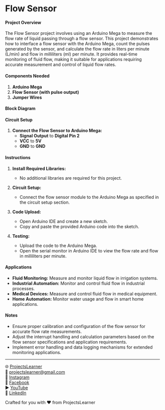 # Flow Sensor

#### Project Overview

The Flow Sensor project involves using an Arduino Mega to measure the flow rate of liquid passing through a flow sensor. This project demonstrates how to interface a flow sensor with the Arduino Mega, count the pulses generated by the sensor, and calculate the flow rate in liters per minute (L/min) and flow in milliliters (ml) per minute. It provides real-time monitoring of fluid flow, making it suitable for applications requiring accurate measurement and control of liquid flow rates.

#### Components Needed

1. **Arduino Mega**
2. **Flow Sensor (with pulse output)**
3. **Jumper Wires**

#### Block Diagram


#### Circuit Setup

1. **Connect the Flow Sensor to Arduino Mega:**
   - **Signal Output** to **Digital Pin 2**
   - **VCC** to **5V**
   - **GND** to **GND**

#### Instructions

1. **Install Required Libraries:**
   - No additional libraries are required for this project.

2. **Circuit Setup:**
   - Connect the flow sensor module to the Arduino Mega as specified in the circuit setup section.

3. **Code Upload:**
   - Open Arduino IDE and create a new sketch.
   - Copy and paste the provided Arduino code into the sketch.

4. **Testing:**
   - Upload the code to the Arduino Mega.
   - Open the serial monitor in Arduino IDE to view the flow rate and flow in milliliters per minute.

#### Applications

- **Fluid Monitoring:** Measure and monitor liquid flow in irrigation systems.
- **Industrial Automation:** Monitor and control fluid flow in industrial processes.
- **Medical Devices:** Measure and control fluid flow in medical equipment.
- **Home Automation:** Monitor water usage and flow in smart home applications.

#### Notes

- Ensure proper calibration and configuration of the flow sensor for accurate flow rate measurements.
- Adjust the interrupt handling and calculation parameters based on the flow sensor specifications and application requirements.
- Implement error handling and data logging mechanisms for extended monitoring applications.

---

🌐 [ProjectsLearner](https://projectslearner.com/learn/arduino-mega-flow-sensor)  
📧 [projectslearner@gmail.com](mailto:projectslearner@gmail.com)  
📸 [Instagram](https://www.instagram.com/projectslearner/)  
📘 [Facebook](https://www.facebook.com/projectslearner)  
▶️ [YouTube](https://www.youtube.com/@ProjectsLearner)  
📘 [LinkedIn](https://www.linkedin.com/in/projectslearner)  

Crafted for you with ❤️ from ProjectsLearner
